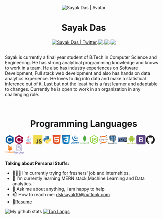 <div align="center">
  <img alt="Sayak Das | Avatar" width="200px" src="https://www.pngkey.com/png/full/114-1149878_setting-user-avatar-in-specific-size-without-breaking.png" />
</div>

<h1 align="center">Sayak Das</h1>
<div align="center">
  <a href="https://twitter.com/KSayak10">
    <img align="center" alt="Sayak Das | Twitter" width="30px" src="https://camo.githubusercontent.com/35b0b8bfbd8840f35607fb56ad0a139047fd5d6e09ceb060c5c6f0a5abd1044c/68747470733a2f2f6564656e742e6769746875622e696f2f537570657254696e7949636f6e732f696d616765732f7376672f747769747465722e737667" />
  </a>
  <a href="https://www.linkedin.com/in/sayak-das-041374188/">
    <img align="center" width="30px" src="https://camo.githubusercontent.com/c8a9c5b414cd812ad6a97a46c29af67239ddaeae08c41724ff7d945fb4c047e5/68747470733a2f2f6564656e742e6769746875622e696f2f537570657254696e7949636f6e732f696d616765732f7376672f6c696e6b6564696e2e737667" />
  </a>
  <a href="https://www.facebook.com/sayak.das.735">
    <img align="center" width="30px" src="https://camo.githubusercontent.com/8f245234577766478eaf3ee72b0615e99bb9ef3eaa56e1c37f75692811181d5c/68747470733a2f2f6564656e742e6769746875622e696f2f537570657254696e7949636f6e732f696d616765732f7376672f66616365626f6f6b2e737667" />
  </a>
  <a href="mailto:dsksayak10@outlook.com">
    <img align="center" width="30px" src="https://camo.githubusercontent.com/21863a9a063d33b20608be917f5601f309abec90ae5cf5dedea38bb6b55d11ab/68747470733a2f2f6564656e742e6769746875622e696f2f537570657254696e7949636f6e732f696d616765732f7376672f6d61696c2e737667" />
  </a>
</div>
<br/>
<p>Sayak is currently a final year student of B.Tech in Computer Science and Engineering. He has strong analytical programming knowledge and knows to work in a team. He also has industry experiences on Software Development, Full stack web development and also has hands on data analytics experience. He loves to dig into data and make a statistical inference out of it. Last but not the least he is a fast learner and adaptable to changes. Currently he is open to work in an organization in any challenging role.</p>
<br>
<h1 align="center">Programming Languages</h1>
<div>
  <img align="left" width="30px" src="https://github.com/devicons/devicon/blob/master/icons/c/c-plain.svg"/>
  <img align="left" width="30px" src="https://github.com/devicons/devicon/blob/master/icons/cplusplus/cplusplus-plain.svg"/>
  <img align="left" width="30px" src="https://github.com/devicons/devicon/blob/master/icons/java/java-original-wordmark.svg"/>
  <img align="left" width="30px" src="https://github.com/devicons/devicon/blob/master/icons/javascript/javascript-original.svg"/>
  <img align="left" width="30px" src="https://github.com/devicons/devicon/blob/master/icons/python/python-original.svg"/>
  <img align="left" width="30px" src="https://github.com/devicons/devicon/blob/master/icons/html5/html5-original.svg"/>
  <img align="left" width="30px" src="https://github.com/devicons/devicon/blob/master/icons/css3/css3-original.svg"/>
  <img align="left" width="30px" src="https://github.com/devicons/devicon/blob/master/icons/jquery/jquery-plain-wordmark.svg"/>
  <img align="left" width="30px" src="https://github.com/devicons/devicon/blob/master/icons/mongodb/mongodb-plain-wordmark.svg"/>
  <img align="left" width="30px" src="https://github.com/devicons/devicon/blob/master/icons/nodejs/nodejs-original.svg"/>
  <img align="left" width="30px" src="https://github.com/devicons/devicon/blob/master/icons/jupyter/jupyter-original-wordmark.svg"/>
  <img align="left" width="30px" src="https://github.com/devicons/devicon/blob/master/icons/postgresql/postgresql-original-wordmark.svg"/>
  <img align="left" width="30px" src="https://github.com/devicons/devicon/blob/master/icons/php/php-original.svg"/>
  <img align="left" width="30px" src="https://github.com/devicons/devicon/blob/master/icons/android/android-plain-wordmark.svg"/>
  <img align="left" width="30px" src="https://github.com/devicons/devicon/blob/master/icons/bootstrap/bootstrap-plain.svg"/>
  <img align="left" width="30px" src="https://github.com/devicons/devicon/blob/master/icons/github/github-original.svg"/>
  <img align="left" width="30px" src="https://github.com/devicons/devicon/blob/master/icons/firebase/firebase-plain-wordmark.svg"/>
  <img align="left" width="30px" src="https://github.com/devicons/devicon/blob/master/icons/heroku/heroku-original-wordmark.svg"/>
</div>
<br/>
<br/>
<br/>
<br/>

**Talking about Personal Stuffs:**

- 👨🏽‍💻 I’m currently trying for freshers' job and internships.
- 🌱 I’m currently learning MERN stack,Machine Learning and Data analytics.
- 💬 Ask me about anything, I am happy to help
- 📫 How to reach me: dsksayak10@outlook.com
- 📝[Resume](https://drive.google.com/file/d/1NdwtlFBYTZTcOjSKp-eSaV21BguslHyN/view?usp=sharing)


![My github stats](https://github-readme-stats.vercel.app/api?username=Sayak007&show_icons=true)
[![Top Langs](https://github-readme-stats.vercel.app/api/top-langs/?username=Sayak007&layout=compact)](https://github.com/Sayak007/github-readme-stats)

